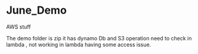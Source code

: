 # June_Demo
AWS stuff

The demo folder is zip it has dynamo Db and S3 operation need to check in lambda , not working in lambda having some access issue.
